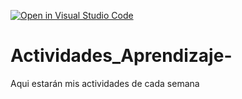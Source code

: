 [![Open in Visual Studio Code](https://classroom.github.com/assets/open-in-vscode-c66648af7eb3fe8bc4f294546bfd86ef473780cde1dea487d3c4ff354943c9ae.svg)](https://classroom.github.com/online_ide?assignment_repo_id=8479450&assignment_repo_type=AssignmentRepo)
# Actividades_Aprendizaje-
Aqui estarán mis actividades de cada semana
